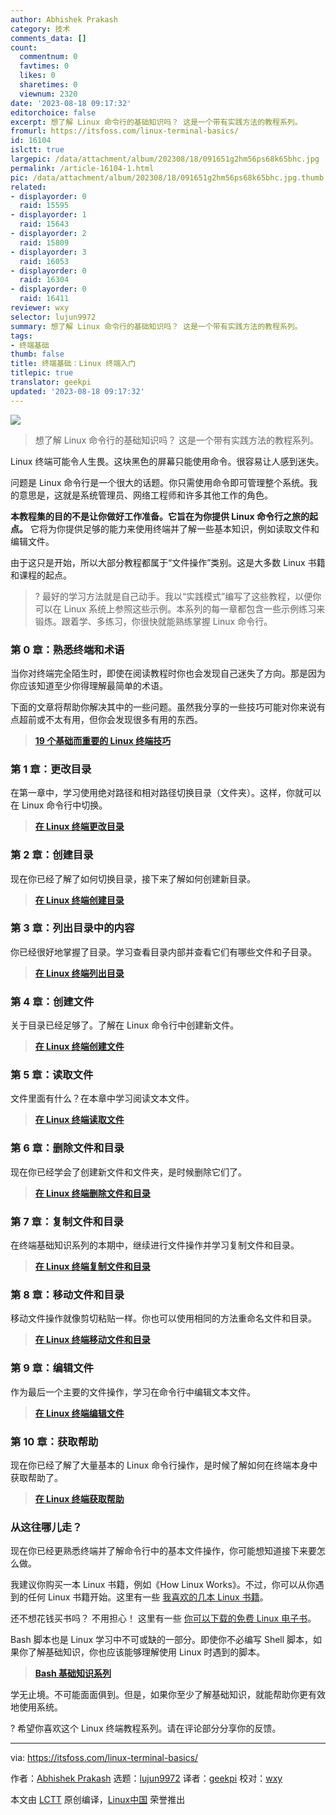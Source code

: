 ```yaml
---
author: Abhishek Prakash
category: 技术
comments_data: []
count:
  commentnum: 0
  favtimes: 0
  likes: 0
  sharetimes: 0
  viewnum: 2320
date: '2023-08-18 09:17:32'
editorchoice: false
excerpt: 想了解 Linux 命令行的基础知识吗？ 这是一个带有实践方法的教程系列。
fromurl: https://itsfoss.com/linux-terminal-basics/
id: 16104
islctt: true
largepic: /data/attachment/album/202308/18/091651g2hm56ps68k65bhc.jpg
permalink: /article-16104-1.html
pic: /data/attachment/album/202308/18/091651g2hm56ps68k65bhc.jpg.thumb.jpg
related:
- displayorder: 0
  raid: 15595
- displayorder: 1
  raid: 15643
- displayorder: 2
  raid: 15809
- displayorder: 3
  raid: 16053
- displayorder: 0
  raid: 16304
- displayorder: 0
  raid: 16411
reviewer: wxy
selector: lujun9972
summary: 想了解 Linux 命令行的基础知识吗？ 这是一个带有实践方法的教程系列。
tags:
- 终端基础
thumb: false
title: 终端基础：Linux 终端入门
titlepic: true
translator: geekpi
updated: '2023-08-18 09:17:32'
---
```


![](/data/attachment/album/202308/18/091651g2hm56ps68k65bhc.jpg)



> 
> 想了解 Linux 命令行的基础知识吗？ 这是一个带有实践方法的教程系列。
> 
> 
> 


Linux 终端可能令人生畏。这块黑色的屏幕只能使用命令。很容易让人感到迷失。


问题是 Linux 命令行是一个很大的话题。你只需使用命令即可管理整个系统。我的意思是，这就是系统管理员、网络工程师和许多其他工作的角色。


**本教程集的目的不是让你做好工作准备。它旨在为你提供 Linux 命令行之旅的起点。** 它将为你提供足够的能力来使用终端并了解一些基本知识，例如读取文件和编辑文件。


由于这只是开始，所以大部分教程都属于“文件操作”类别。这是大多数 Linux 书籍和课程的起点。



> 
> ? 最好的学习方法就是自己动手。我以“实践模式”编写了这些教程，以便你可以在 Linux 系统上参照这些示例。本系列的每一章都包含一些示例练习来锻炼。跟着学、多练习，你很快就能熟练掌握 Linux 命令行。
> 
> 
> 


### 第 0 章：熟悉终端和术语


当你对终端完全陌生时，即使在阅读教程时你也会发现自己迷失了方向。那是因为你应该知道至少你得理解最简单的术语。


下面的文章将帮助你解决其中的一些问题。虽然我分享的一些技巧可能对你来说有点超前或不太有用，但你会发现很多有用的东西。



> 
> **[19 个基础而重要的 Linux 终端技巧](https://itsfoss.com/basic-terminal-tips-ubuntu/)**
> 
> 
> 


### 第 1 章：更改目录


在第一章中，学习使用绝对路径和相对路径切换目录（文件夹）。这样，你就可以在 Linux 命令行中切换。



> 
> **[在 Linux 终端更改目录](https://itsfoss.com/change-directories/)**
> 
> 
> 


### 第 2 章：创建目录


现在你已经了解了如何切换目录，接下来了解如何创建新目录。



> 
> **[在 Linux 终端创建目录](/article-15595-1.html)**
> 
> 
> 


### 第 3 章：列出目录中的内容


你已经很好地掌握了目录。学习查看目录内部并查看它们有哪些文件和子目录。



> 
> **[在 Linux 终端列出目录](https://itsfoss.com/list-directory-content/)**
> 
> 
> 


### 第 4 章：创建文件


关于目录已经足够了。了解在 Linux 命令行中创建新文件。



> 
> **[在 Linux 终端创建文件](/article-15643-1.html)**
> 
> 
> 


### 第 5 章：读取文件


文件里面有什么？在本章中学习阅读文本文件。



> 
> **[在 Linux 终端读取文件](https://itsfoss.com/view-file-contents/)**
> 
> 
> 


### 第 6 章：删除文件和目录


现在你已经学会了创建新文件和文件夹，是时候删除它们了。



> 
> **[在 Linux 终端删除文件和目录](/article-15809-1.html)**
> 
> 
> 


### 第 7 章：复制文件和目录


在终端基础知识系列的本期中，继续进行文件操作并学习复制文件和目录。



> 
> **[在 Linux 终端复制文件和目录](/article-16053-1.html)**
> 
> 
> 


### 第 8 章：移动文件和目录


移动文件操作就像剪切粘贴一样。你也可以使用相同的方法重命名文件和目录。



> 
> **[在 Linux 终端移动文件和目录](https://itsfoss.com/move-files-linux/)**
> 
> 
> 


### 第 9 章：编辑文件


作为最后一个主要的文件操作，学习在命令行中编辑文本文件。



> 
> **[在 Linux 终端编辑文件](https://itsfoss.com/edit-files-linux/)**
> 
> 
> 


### 第 10 章：获取帮助


现在你已经了解了大量基本的 Linux 命令行操作，是时候了解如何在终端本身中获取帮助了。



> 
> **[在 Linux 终端获取帮助](https://itsfoss.com/linux-command-help/)**
> 
> 
> 


### 从这往哪儿走？


现在你已经更熟悉终端并了解命令行中的基本文件操作，你可能想知道接下来要怎么做。


我建议你购买一本 Linux 书籍，例如《How Linux Works》。不过，你可以从你遇到的任何 Linux 书籍开始。这里有一些 [我喜欢的几本 Linux 书籍](https://itsfoss.com/best-linux-books/)。


还不想花钱买书吗？ 不用担心！ 这里有一些 [你可以下载的免费 Linux 电子书](https://itsfoss.com/learn-linux-for-free/)。


Bash 脚本也是 Linux 学习中不可或缺的一部分。即使你不必编写 Shell 脚本，如果你了解基础知识，你也应该能够理解使用 Linux 时遇到的脚本。



> 
> **[Bash 基础知识系列](https://itsfoss.com/tag/bash-basics/)**
> 
> 
> 


学无止境。不可能面面俱到。但是，如果你至少了解基础知识，就能帮助你更有效地使用系统。


? 希望你喜欢这个 Linux 终端教程系列。请在评论部分分享你的反馈。




---


via: <https://itsfoss.com/linux-terminal-basics/>


作者：[Abhishek Prakash](https://itsfoss.com/author/abhishek/) 选题：[lujun9972](https://github.com/lujun9972) 译者：[geekpi](https://github.com/geekpi) 校对：[wxy](https://github.com/wxy)


本文由 [LCTT](https://github.com/LCTT/TranslateProject) 原创编译，[Linux中国](https://linux.cn/) 荣誉推出